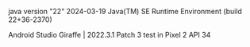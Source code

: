 java version "22" 2024-03-19
Java(TM) SE Runtime Environment (build 22+36-2370)

Android Studio Giraffe | 2022.3.1 Patch 3
test in Pixel 2 API 34
